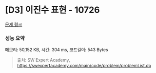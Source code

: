 # [D3] 이진수 표현 - 10726 

[문제 링크](https://swexpertacademy.com/main/code/problem/problemDetail.do?contestProbId=AXRSXf_a9qsDFAXS) 

### 성능 요약

메모리: 50,152 KB, 시간: 304 ms, 코드길이: 543 Bytes



> 출처: SW Expert Academy, https://swexpertacademy.com/main/code/problem/problemList.do